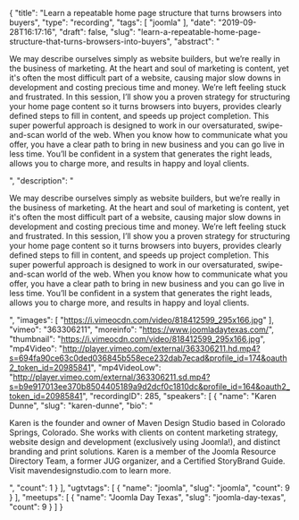 {
  "title": "Learn a repeatable home page structure that turns browsers into buyers",
  "type": "recording",
  "tags": [
    "joomla"
  ],
  "date": "2019-09-28T16:17:16",
  "draft": false,
  "slug": "learn-a-repeatable-home-page-structure-that-turns-browsers-into-buyers",
  "abstract": "<p>We may describe ourselves simply as website builders, but we’re really in the business of marketing. At the heart and soul of marketing is content, yet it's often the most difficult part of a website, causing major slow downs in development and costing precious time and money. We’re left feeling stuck and frustrated. In this session, I’ll show you a proven strategy for structuring your home page content so it turns browsers into buyers, provides clearly defined steps to fill in content, and speeds up project completion. This super powerful approach is designed to work in our oversaturated, swipe-and-scan world of the web. When you know how to communicate what you offer, you have a clear path to bring in new business and you can go live in less time. You’ll be confident in a system that generates the right leads, allows you to charge more, and results in happy and loyal clients. </p>",
  "description": "<p>We may describe ourselves simply as website builders, but we’re really in the business of marketing. At the heart and soul of marketing is content, yet it's often the most difficult part of a website, causing major slow downs in development and costing precious time and money. We’re left feeling stuck and frustrated. In this session, I’ll show you a proven strategy for structuring your home page content so it turns browsers into buyers, provides clearly defined steps to fill in content, and speeds up project completion. This super powerful approach is designed to work in our oversaturated, swipe-and-scan world of the web. When you know how to communicate what you offer, you have a clear path to bring in new business and you can go live in less time. You’ll be confident in a system that generates the right leads, allows you to charge more, and results in happy and loyal clients. </p>",
  "images": [
    "https://i.vimeocdn.com/video/818412599_295x166.jpg"
  ],
  "vimeo": "363306211",
  "moreinfo": "https://www.joomladaytexas.com/",
  "thumbnail": "https://i.vimeocdn.com/video/818412599_295x166.jpg",
  "mp4Video": "http://player.vimeo.com/external/363306211.hd.mp4?s=694fa90ce63c0ded036845b558ece232dab7ecad&profile_id=174&oauth2_token_id=20985841",
  "mp4VideoLow": "http://player.vimeo.com/external/363306211.sd.mp4?s=b9e917013ee370b8504405189a9d2dcf0c1810dc&profile_id=164&oauth2_token_id=20985841",
  "recordingID": 285,
  "speakers": [
    {
      "name": "Karen Dunne",
      "slug": "karen-dunne",
      "bio": "<p>Karen is the founder and owner of Maven Design Studio based in Colorado Springs, Colorado. She works with clients on content marketing strategy, website design and development (exclusively using Joomla!), and distinct branding and print solutions. Karen is a member of the Joomla Resource Directory Team, a former JUG organizer, and a Certified StoryBrand Guide. Visit mavendesignstudio.com to learn more.</p>",
      "count": 1
    }
  ],
  "ugtvtags": [
    {
      "name": "joomla",
      "slug": "joomla",
      "count": 9
    }
  ],
  "meetups": [
    {
      "name": "Joomla Day Texas",
      "slug": "joomla-day-texas",
      "count": 9
    }
  ]
}